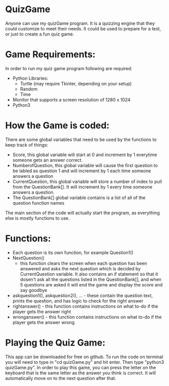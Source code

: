 # QuizGame

Anyone can use my quizGame program.  It is a quizzing engine that they could customize to meet their needs.  It could be used to prepare for a test, or just to create a fun quiz game.

# Game Requirements:
In order to run my quiz game program following are required:
 * Python Libraries: 
   * Turtle (may require Tkinter, depending on your setup)
   * Random
   * Time
 * Monitor that supports a screen resolution of 1280 x 1024
 * Python3

# How the Game is coded:
There are some global variables that need to be used by the functions to keep track of things:
   * Score, this global variable will start at 0 and increment by 1 everytime someone gets an answer correct.
   * NumberofQuestion, this global variable will cause the first question to be labled as question 1 and will increment by 1 each time someone answers a question
   * CurrentQuestion, this global variable will store a number of index to pull from the QuestionBank[]. It will increment by 1 every time someone answers a question.
   * The QuestionBank[] global variable contains is a list of all of the question function names
  
The main section of the code will actually start the program, as everything else is mostly functions to use.

# Functions:
   * Each question is its own function, for example Question1()
   * NextQuestion()
        * this function clears the screen when each question has been answered and asks the next question which is decided by CurrentQuestion variable. It also contains an if statement so that it dosen't ask all the questions listed in the QuestionBank[], and when 5 questions are asked it will end the game and display the score and say goodbye
   * askquestion1(), askquestion2(), ... - these contain the question text, prints the question, and has logic to check for the right answer 
   * rightanswer() - this function contains instructions on what to-do if the player gets the answer right
   * wronganswer() - this function contains instructions on what to-do if the player gets the answer wrong

# Playing the Quiz Game:
This app can be downloaded for free on github. To run the code on terminal you will need to type in "cd quizGame.py" and hit enter. Then type "python3 quizGame.py". In order to play this game, you can press the letter on the keyboard that is the same letter as the answer you think is correct. It will automatically move on to the next question after that.
